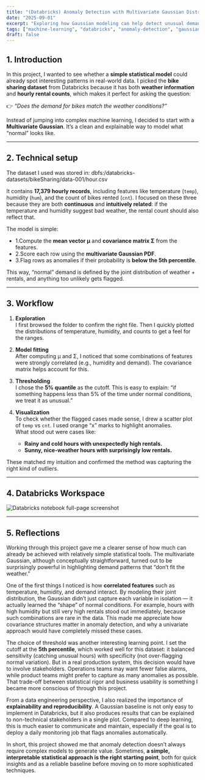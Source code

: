 ```yaml
---
title: "(Databricks) Anomaly Detection with Multivariate Gaussian Distributions: A Case Study on Bike Sharing Data"
date: "2025-09-01"
excerpt: "Exploring how Gaussian modeling can help detect unusual demand patterns in bike sharing."
tags: ["machine-learning", "databricks", "anomaly-detection", "gaussian"]
draft: false
---
```


## 1. Introduction

In this project, I wanted to see whether a **simple statistical model** could already spot interesting patterns in real-world data. I picked the **bike sharing dataset** from Databricks because it has both **weather information** and **hourly rental counts**, which makes it perfect for asking the question:

👉 *“Does the demand for bikes match the weather conditions?”*  

Instead of jumping into complex machine learning, I decided to start with a **Multivariate Gaussian**. It’s a clean and explainable way to model what “normal” looks like.

---

## 2. Technical setup

The dataset I used was stored in: dbfs:/databricks-datasets/bikeSharing/data-001/hour.csv


It contains **17,379 hourly records**, including features like temperature (`temp`), humidity (`hum`), and the count of bikes rented (`cnt`). I focused on these three because they are both **continuous** and **intuitively related**: if the temperature and humidity suggest bad weather, the rental count should also reflect that.  


The model is simple:
- 1.Compute the **mean vector μ** and **covariance matrix Σ** from the features.  
- 2.Score each row using the **multivariate Gaussian PDF**.  
- 3.Flag rows as anomalies if their probability is **below the 5th percentile**.  

This way, “normal” demand is defined by the joint distribution of weather + rentals, and anything too unlikely gets flagged.

---

## 3. Workflow

1. **Exploration**  
   I first browsed the folder to confirm the right file. Then I quickly plotted the distributions of temperature, humidity, and counts to get a feel for the ranges.  

2. **Model fitting**  
   After computing μ and Σ, I noticed that some combinations of features were strongly correlated (e.g., humidity and demand). The covariance matrix helps account for this.  

3. **Thresholding**  
   I chose the **5% quantile** as the cutoff. This is easy to explain: “if something happens less than 5% of the time under normal conditions, we treat it as unusual.”  

4. **Visualization**  
   To check whether the flagged cases made sense, I drew a scatter plot of `temp` vs `cnt`. I used orange “x” marks to highlight anomalies.  
   What stood out were cases like:
   - **Rainy and cold hours with unexpectedly high rentals.**  
   - **Sunny, nice-weather hours with surprisingly low rentals.**  

These matched my intuition and confirmed the method was capturing the right kind of outliers.

---

## 4. Databricks Workspace

<div class="screenshot-large">
  <img src="/images/projects/project2/1.png" alt="Databricks notebook full-page screenshot">
</div>

---

## 5. Reflections

Working through this project gave me a clearer sense of how much can already be achieved with relatively simple statistical tools. The multivariate Gaussian, although conceptually straightforward, turned out to be surprisingly powerful in highlighting demand patterns that “don’t fit the weather.”  

One of the first things I noticed is how **correlated features** such as temperature, humidity, and demand interact. By modeling their joint distribution, the Gaussian didn’t just capture each variable in isolation — it actually learned the “shape” of normal conditions. For example, hours with high humidity but still very high rentals stood out immediately, because such combinations are rare in the data. This made me appreciate how covariance structures matter in anomaly detection, and why a univariate approach would have completely missed these cases.  

The choice of threshold was another interesting learning point. I set the cutoff at the **5th percentile**, which worked well for this dataset: it balanced sensitivity (catching unusual hours) with specificity (not over-flagging normal variation). But in a real production system, this decision would have to involve stakeholders. Operations teams may want fewer false alarms, while product teams might prefer to capture as many anomalies as possible. That trade-off between statistical rigor and business usability is something I became more conscious of through this project.  

From a data engineering perspective, I also realized the importance of **explainability and reproducibility**. A Gaussian baseline is not only easy to implement in Databricks, but it also produces results that can be explained to non-technical stakeholders in a single plot. Compared to deep learning, this is much easier to communicate and maintain, especially if the goal is to deploy a daily monitoring job that flags anomalies automatically.  

In short, this project showed me that anomaly detection doesn’t always require complex models to generate value. Sometimes, **a simple, interpretable statistical approach is the right starting point**, both for quick insights and as a reliable baseline before moving on to more sophisticated techniques.
